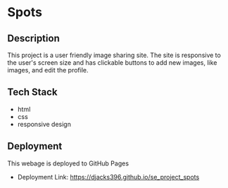 # Spots

## Description

This project is a user friendly image sharing site. The site is responsive to the user's screen size and has clickable buttons to add new images, like images, and edit the profile.

## Tech Stack

- html
- css
- responsive design

## Deployment

This webage is deployed to GitHub Pages

- Deployment Link: https://djacks396.github.io/se_project_spots
